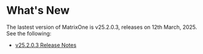 # **What's New**

The lastest version of MatrixOne is v25.2.0.3, releases on 12th March, 2025. See the following:

* [v25.2.0.3 Release Notes](../Release-Notes/v25.2.0.3.md)
